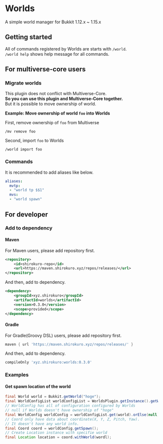 # Worlds

A simple world manager for Bukkit 1.12.x ~ 1.15.x

## Getting started

All of commands registered by Worlds are starts with `/world`.  
`/world help` shows help message for all commands.

## For multiverse-core users

### Migrate worlds

This plugin does not conflict with Multiverse-Core.  
**So you can use this plugin and Multiverse-Core together.**  
But it is possible to move ownership of world.

**Example: Move ownership of world `foo` into Worlds**

First, remove ownership of `foo` from Multiverse
```
/mv remove foo
```
Second, import `foo` to Worlds
```
/world import foo
```

### Commands

It is recommended to add aliases like below.

```yml
aliases:
  mvtp:
  - "world tp $$1"
  mvs:
  - "world spawn"
```

## For developer

### Add to dependency

#### Maven

For Maven users, please add repository first.
```xml
<repository>
    <id>shirokuro-repo</id>
    <url>https://maven.shirokuro.xyz/repos/releases/</url>
</repository>
```
And then, add to dependency.
```xml
<dependency>
    <groupId>xyz.shirokuro</groupId>
    <artifactId>worlds</artifactId>
    <version>0.3.0</version>
    <scope>provided</scope>
</dependency>
```

#### Gradle

For Gradle(Groovy DSL) users, please add repository first.
```groovy
maven { url 'https://maven.shirokuro.xyz/repos/releases/' }
```
And then, add to dependency.
```groovy
compileOnly 'xyz.shirokuro:worlds:0.3.0'
```

### Examples

#### Get spawn location of the world

```java
final World world = Bukkit.getWorld("hoge");
final WorldConfigList worldConfigList = WorldsPlugin.getInstance().getWorldConfigList();
// WorldConfig has all of configuration configured by Worlds
// null if Worlds doesn't have ownership of "hoge"
final WorldConfig worldConfig = worldConfigList.get(world).orElse(null);
// Coord only have data about coordinate(X, Y, Z, Pitch, Yaw).
// It doesn't have any world info.
final Coord coord = worldConfig.getSpawn();
// Create Location instance with specifie world
final Location location = coord.withWorld(wordl);
```
